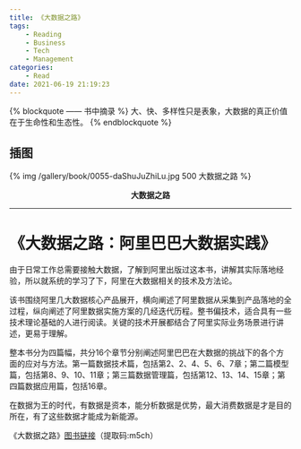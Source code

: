 ```yaml
---
title: 《大数据之路》
tags:
	- Reading
	- Business
	- Tech
	- Management
categories:
	- Read
date: 2021-06-19 21:19:23
---
```


{% blockquote —— 书中摘录 %}
大、快、多样性只是表象，大数据的真正价值在于生命性和生态性。
{% endblockquote %}

<!-- more -->

## 插图
{% img /gallery/book/0055-daShuJuZhiLu.jpg 500 大数据之路 %}
<p align="center"><b>大数据之路</b></p>

-----

# 《大数据之路：阿里巴巴大数据实践》

由于日常工作总需要接触大数据，了解到阿里出版过这本书，讲解其实际落地经验，所以就系统的学习了下，阿里在大数据相关的技术及方法论。

该书围绕阿里几大数据核心产品展开，横向阐述了阿里数据从采集到产品落地的全过程，纵向阐述了阿里数据实施方案的几经迭代历程。整书偏技术，适合具有一些技术理论基础的人进行阅读。关键的技术开展都结合了阿里实际业务场景进行讲述，更易于理解。

整本书分为四篇幅，共分16个章节分别阐述阿里巴巴在大数据的挑战下的各个方面的应对与方法。第一篇数据技术篇，包括第2、2、4、5、6、7章；第二篇模型篇，包括第8、9、10、11章；第三篇数据管理篇，包括第12、13、14、15章；第四篇数据应用篇，包括16章。

在数据为王的时代，有数据是资本，能分析数据是优势，最大消费数据是才是目的所在，有了这些数据才能成为新能源。

《大数据之路》[图书链接](https://pan.baidu.com/s/1gpyCKl0MBcfJzwId5--7SQ)（提取码:m5ch）
